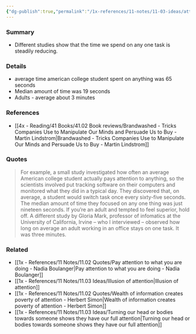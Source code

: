 ```yaml
---
{"dg-publish":true,"permalink":"/1x-references/11-notes/11-03-ideas/attention-average-american-college-student-switches-tasks-every-65-seconds/","title":"Average American college student switches tasks every 65 seconds","created":"2025-01-21T21:41:25.378+03:00","updated":"2025-01-22T07:54:23.130+03:00"}
---
```



### Summary
- Different studies show that the time we spend on any one task is steadily reducing.

### Details
- average time american college student spent on anything was 65 seconds
- Median amount of time was 19 seconds
- Adults - average about 3 minutes

### References
- [[4x - Reading/41 Books/41.02 Book reviews/Brandwashed - Tricks Companies Use to Manipulate Our Minds and Persuade Us to Buy - Martin Lindstrom\|Brandwashed - Tricks Companies Use to Manipulate Our Minds and Persuade Us to Buy - Martin Lindstrom]]

### Quotes
> For example, a small study investigated how often an average American college student actually pays attention to anything, so the scientists involved put tracking software on their computers and monitored what they did in a typical day. They discovered that, on average, a student would switch task once every sixty-five seconds. The median amount of time they focused on any one thing was just nineteen seconds. If you’re an adult and tempted to feel superior, hold off. A different study by Gloria Mark, professor of infomatics at the University of California, Irvine – who I interviewed – observed how long on average an adult working in an office stays on one task. It was three minutes.

### Related
- [[1x - References/11 Notes/11.02 Quotes/Pay attention to what you are doing - Nadia Boulanger\|Pay attention to what you are doing - Nadia Boulanger]]
- [[1x - References/11 Notes/11.03 Ideas/Illusion of attention\|Illusion of attention]]
- [[1x - References/11 Notes/11.02 Quotes/Wealth of information creates poverty of attention - Herbert Simon\|Wealth of information creates poverty of attention - Herbert Simon]]
- [[1x - References/11 Notes/11.03 Ideas/Turning our head or bodies towards someone shows they have our full attention\|Turning our head or bodies towards someone shows they have our full attention]]
